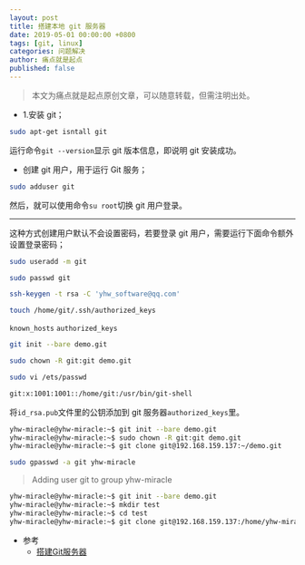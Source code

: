 ```yaml
---
layout: post
title: 搭建本地 git 服务器
date: 2019-05-01 00:00:00 +0800
tags: [git, linux]
categories: 问题解决
author: 痛点就是起点
published: false
---
```


> 本文为痛点就是起点原创文章，可以随意转载，但需注明出处。

* 1.安装 git；
```bash
sudo apt-get isntall git
```
运行命令`git --version`显示 git 版本信息，即说明 git 安装成功。

* 创建 git 用户，用于运行 Git 服务；
```bash
sudo adduser git
```

然后，就可以使用命令`su root`切换 git 用户登录。
___
这种方式创建用户默认不会设置密码，若要登录 git 用户，需要运行下面命令额外设置登录密码；
```bash
sudo useradd -m git
```

```bash
sudo passwd git
```

```bash
ssh-keygen -t rsa -C 'yhw_software@qq.com' 
```

```bash
touch /home/git/.ssh/authorized_keys
```
`known_hosts`
`authorized_keys`

```bash
git init --bare demo.git  
```

```bash
sudo chown -R git:git demo.git 
```

```bash
sudo vi /ets/passwd

git:x:1001:1001::/home/git:/usr/bin/git-shell 
```

将`id_rsa.pub`文件里的公钥添加到 git 服务器`authorized_keys`里。

```bash
yhw-miracle@yhw-miracle:~$ git init --bare demo.git
yhw-miracle@yhw-miracle:~$ sudo chown -R git:git demo.git 
yhw-miracle@yhw-miracle:~$ git clone git@192.168.159.137:~/demo.git
```

```bash
sudo gpasswd -a git yhw-miracle
```
> Adding user git to group yhw-miracle

```bash
yhw-miracle@yhw-miracle:~$ git init --bare demo.git
yhw-miracle@yhw-miracle:~$ mkdir test
yhw-miracle@yhw-miracle:~$ cd test
yhw-miracle@yhw-miracle:~$ git clone git@192.168.159.137:/home/yhw-miracle/demo.git
```

- 参考
    - [搭建Git服务器](https://www.liaoxuefeng.com/wiki/896043488029600/899998870925664)
